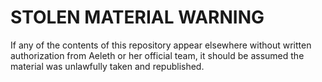 # STOLEN MATERIAL WARNING

If any of the contents of this repository appear elsewhere without written authorization from Aeleth or her official team, it should be assumed the material was unlawfully taken and republished.
